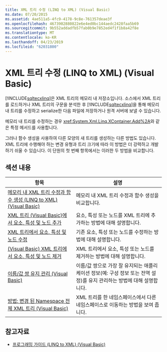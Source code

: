 ```yaml
---
title: XML 트리 수정 (LINQ to XML) (Visual Basic)
ms.date: 07/20/2015
ms.assetid: 4ae511a5-4fc9-4178-9c8e-761357deae3f
ms.openlocfilehash: 4673902880822e6e4ed0bc144aedc2428faa5b69
ms.sourcegitcommit: 9b552addadfb57fab0b9e7852ed4f1f1b8a42f8e
ms.translationtype: MT
ms.contentlocale: ko-KR
ms.lasthandoff: 04/23/2019
ms.locfileid: "62031800"
---
```

# <a name="modifying-xml-trees-linq-to-xml-visual-basic"></a>XML 트리 수정 (LINQ to XML) (Visual Basic)
[!INCLUDE[sqltecxlinq](~/includes/sqltecxlinq-md.md)]은 XML 트리의 메모리 내 저장소입니다. 소스에서 XML 트리를 로드하거나 XML 트리의 구문을 분석한 후 [!INCLUDE[sqltecxlinq](~/includes/sqltecxlinq-md.md)]을 통해 메모리 내 트리를 수정하고 serialize한 다음 파일에 저장하거나 원격 서버에 보낼 수 있습니다.  
  
 메모리 내 트리를 수정하는 경우 <xref:System.Xml.Linq.XContainer.Add%2A>와 같은 특정 메서드를 사용합니다.  
  
 그러나 함수 생성을 사용하여 다른 모양의 새 트리를 생성하는 다른 방법도 있습니다. XML 트리에 수행해야 하는 변경 유형과 트리 크기에 따라 이 방법은 더 강력하고 개발하기 쉬울 수 있습니다. 이 단원의 첫 번째 항목에서는 이러한 두 방법을 비교합니다.  
  
## <a name="in-this-section"></a>섹션 내용  
  
|항목|설명|  
|-----------|-----------------|  
|[메모리 내 XML 트리 수정과 함수 생성 (LINQ to XML) (Visual Basic)](../../../../visual-basic/programming-guide/concepts/linq/in-memory-xml-tree-modification-vs-functional-construction.md)|메모리 내 XML 트리 수정과 함수 생성을 비교합니다.|  
|[XML 트리 (Visual Basic)에서 요소, 특성 및 노드 추가](../../../../visual-basic/programming-guide/concepts/linq/adding-elements-attributes-and-nodes-to-an-xml-tree.md)|요소, 특성 또는 노드를 XML 트리에 추가하는 방법에 대해 설명합니다.|  
|[XML 트리에서 요소, 특성 및 노드 수정](../../../../visual-basic/programming-guide/concepts/linq/modifying-elements-attributes-and-nodes-in-an-xml-tree.md)|기존 요소, 특성 또는 노드를 수정하는 방법에 대해 설명합니다.|  
|[(Visual Basic) XML 트리에서 요소, 특성 및 노드 제거](../../../../visual-basic/programming-guide/concepts/linq/removing-elements-attributes-and-nodes-from-an-xml-tree.md)|XML 트리에서 요소, 특성 또는 노드를 제거하는 방법에 대해 설명합니다.|  
|[이름/값 쌍 유지 관리 (Visual Basic)](../../../../visual-basic/programming-guide/concepts/linq/maintaining-name-value-pairs.md)|이름/값 쌍으로 가장 잘 유지되는 애플리케이션 정보(예: 구성 정보 또는 전역 설정)를 유지 관리하는 방법에 대해 설명합니다.|  
|[방법: 변경 된 Namespace 전체 XML 트리 (Visual Basic)](../../../../visual-basic/programming-guide/concepts/linq/how-to-change-the-namespace-for-an-entire-xml-tree.md)|XML 트리를 한 네임스페이스에서 다른 네임스페이스로 이동하는 방법을 보여 줍니다.|  
  
## <a name="see-also"></a>참고자료

- [프로그래밍 가이드 (LINQ to XML) (Visual Basic)](../../../../visual-basic/programming-guide/concepts/linq/programming-guide-linq-to-xml.md)
